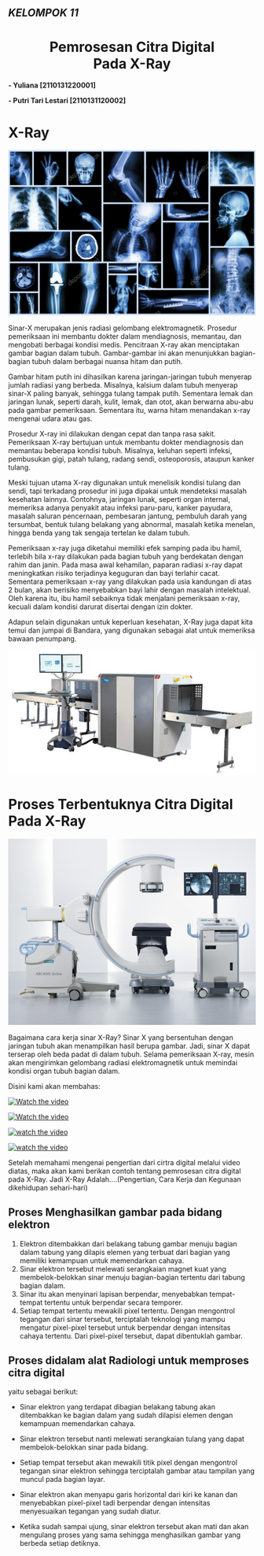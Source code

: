 ## _**KELOMPOK 11**_

<h1 align="center">Pemrosesan Citra Digital <br> Pada X-Ray</h1>

**- Yuliana [2110131220001]**

**- Putri Tari Lestari [2110131120002]**

# X-Ray

![tata](X-ray.jpg)

Sinar-X merupakan jenis radiasi gelombang elektromagnetik. Prosedur pemeriksaan ini membantu dokter dalam  mendiagnosis, memantau, dan mengobati berbagai kondisi medis. Pencitraan X-ray akan menciptakan gambar bagian dalam tubuh. Gambar-gambar ini akan menunjukkan bagian-bagian tubuh dalam berbagai nuansa hitam dan putih. 

Gambar hitam putih ini dihasilkan karena jaringan-jaringan tubuh menyerap jumlah radiasi yang berbeda. Misalnya, kalsium dalam tubuh menyerap sinar-X paling banyak, sehingga tulang tampak putih. Sementara lemak dan jaringan lunak, seperti darah, kulit, lemak, dan otot, akan berwarna abu-abu pada gambar pemeriksaan. Sementara itu, warna hitam menandakan x-ray mengenai udara atau gas.

Prosedur X-ray ini dilakukan dengan cepat dan tanpa rasa sakit. Pemeriksaan X-ray bertujuan untuk membantu dokter mendiagnosis dan memantau beberapa kondisi tubuh. Misalnya, keluhan seperti infeksi, pembusukan gigi, patah tulang, radang sendi, osteoporosis, ataupun kanker tulang.

Meski tujuan utama X-ray digunakan untuk menelisik kondisi tulang dan sendi, tapi terkadang prosedur ini juga dipakai untuk mendeteksi masalah kesehatan lainnya. Contohnya, jaringan lunak, seperti organ internal, memeriksa adanya penyakit atau infeksi paru-paru, kanker payudara, masalah saluran pencernaan, pembesaran jantung, pembuluh darah yang tersumbat, bentuk tulang belakang yang abnormal, masalah ketika menelan, hingga benda yang tak sengaja tertelan ke dalam tubuh.

Pemeriksaan x-ray juga diketahui memiliki efek samping pada ibu hamil, terlebih bila x-ray dilakukan pada bagian tubuh yang berdekatan dengan rahim dan janin. Pada masa awal kehamilan, paparan radiasi x-ray dapat meningkatkan risiko terjadinya keguguran dan bayi terlahir cacat. Sementara pemeriksaan x-ray yang dilakukan pada usia kandungan di atas 2 bulan, akan berisiko menyebabkan bayi lahir dengan masalah intelektual. Oleh karena itu, ibu hamil sebaiknya tidak menjalani pemeriksaan x-ray, kecuali dalam kondisi darurat disertai dengan izin dokter.

Adapun selain digunakan untuk keperluan kesehatan, X-Ray juga dapat kita temui dan jumpai di Bandara, yang digunakan sebagai alat untuk memeriksa bawaan penumpang.

![yuli](X-Ray2.jpg)

# Proses Terbentuknya Citra Digital Pada X-Ray

![tata](alat.jpg)

Bagaimana cara kerja sinar X-Ray? Sinar X yang bersentuhan dengan jaringan tubuh akan menampilkan hasil berupa gambar. Jadi, sinar X dapat terserap oleh beda padat di dalam tubuh. Selama pemeriksaan X-ray, mesin akan mengirimkan gelombang radiasi elektromagnetik untuk memindai kondisi organ tubuh bagian dalam. 

Disini kami akan membahas: 

[![Watch the video](https://i.imgur.com/vKb2F1B.png)](https://youtu.be/ZSByvNp5hKU)

[![Watch the video](https://i.imgur.com/vKb2F1B.png)](https://youtu.be/blmQs3qhnxs)

[![watch the video](https://i.imgur.com/vKb2F1B.png)](https://youtu.be/pJWBmX1KaKw)

[![watch the video](https://i.imgur.com/vKb2F1B.png)](https://youtu.be/xGWLp9W1_3A)

Setelah memahami mengenai pengertian dari cirtra digital melalui video diatas, maka akan kami berikan contoh tentang pemrosesan citra digital pada X-Ray.
Jadi X-Ray Adalah....(Pengertian, Cara Kerja dan Kegunaan dikehidupan sehari-hari)

## Proses Menghasilkan gambar pada bidang elektron 
  1. Elektron ditembakkan dari belakang tabung gambar menuju bagian dalam tabung yang dilapis elemen yang terbuat dari bagian yang memiliki kemampuan untuk memendarkan cahaya.
  2. Sinar elektron tersebut melewati serangkaian magnet kuat yang membelok-belokkan sinar menuju bagian-bagian tertentu dari tabung bagian dalam.
  3. Sinar itu akan menyinari lapisan berpendar, menyebabkan tempat-tempat tertentu untuk berpendar secara temporer.
  4. Setiap tempat tertentu mewakili pixel tertentu. Dengan mengontrol tegangan dari sinar tersebut, terciptalah teknologi yang mampu mengatur pixel-pixel tersebut untuk berpendar dengan intensitas cahaya tertentu. Dari pixel-pixel tersebut, dapat dibentuklah gambar.


## Proses didalam alat Radiologi untuk memproses citra digital
yaitu sebagai berikut:

- Sinar elektron yang terdapat dibagian belakang tabung akan ditembakkan ke bagian dalam yang sudah dilapisi elemen dengan kemampuan memendarkan cahaya.

- Sinar elektron tersebut nanti melewati serangkaian tulang yang dapat membelok-belokkan sinar pada bidang.

- Setiap tempat tersebut akan mewakili titik pixel dengan mengontrol tegangan sinar elektron sehingga terciptalah gambar atau tampilan yang muncul pada bagian layar.

- Sinar elektron akan menyapu garis horizontal dari kiri ke kanan dan menyebabkan pixel-pixel tadi berpendar dengan intensitas menyesuaikan tegangan yang sudah diatur.

- Ketika sudah sampai ujung, sinar elektron tersebut akan mati dan akan mengulang proses yang sama sehingga menghasilkan gambar yang berbeda setiap detiknya. 
